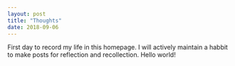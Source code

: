 ```yaml
---
layout: post
title: "Thoughts"
date: 2018-09-06
---
```


First day to record my life in this homepage. I will actively maintain a habbit to make posts for reflection and recollection. 
Hello world!

